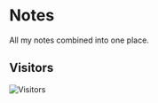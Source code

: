 # Notes
All my notes combined into one place.

## Visitors
![Visitors](https://visitor-badge.laobi.icu/badge?page_id=riigess.Notes)
